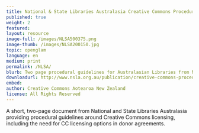 ```yaml
---
title: National & State Libraries Australasia Creative Commons Procedural Guidelines
published: true
weight: 2
featured:  
layout: resource
image-full: /images/NLSA500375.png
image-thumb: /images/NLSA200150.jpg
topic: openglam
language: en
medium: print
permalink: /NLSA/
blurb: Two page procedural guidelines for Australasian Libraries from NASL
downloadurl: http://www.nsla.org.au/publication/creative-commons-procedural-guidelines
embed:
author: Creative Commons Aotearoa New Zealand
license: All Rights Reserved
---
```


A short, two-page document from National and State Libraries Australasia providing procedural guidelines around Creative Commons licensing, including the need for CC licensing options in donor agreements.
